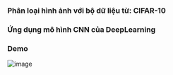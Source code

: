 ### Phân loại hình ảnh với bộ dữ liệu từ: CIFAR-10
### Ứng dụng mô hình CNN của DeepLearning
### Demo
![image](https://github.com/user-attachments/assets/b95cd899-c03b-4e41-941e-fc58666feb0f)

